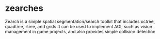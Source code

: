 # zearches

Zearch is a simple spatial segmentation/search toolkit that includes octree, quadtree, rtree, and grids It can be used to implement AOI, such as vision management in game projects, and also provides simple collision detection